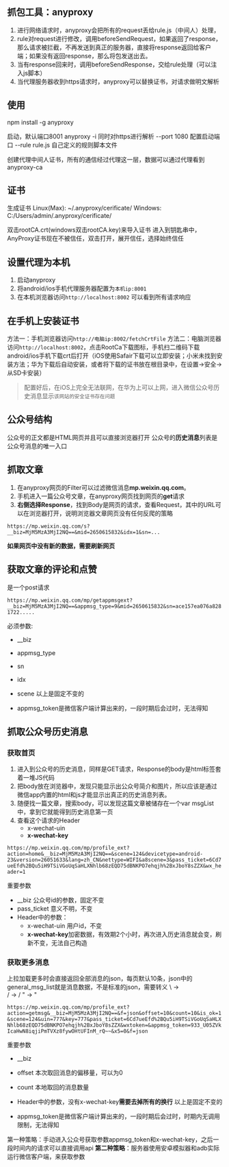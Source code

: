 ## 抓包工具：anyproxy
1. 进行网络请求时，anyproxy会把所有的request丢给rule.js（中间人）处理，
2. rule对request进行修改，调用beforeSendRequest，如果返回了response，那么请求被拦截，不再发送到真正的服务器，直接将response返回给客户端；如果没有返回response，那么将包发送出去。
3. 当有response回来时，调用beforeSendResponse，交给rule处理（可以注入js脚本）
4. 当代理服务器收到https请求时，anyproxy可以替换证书，对请求做明文解析  

## 使用
npm install -g anyproxy

启动，默认端口8001
anyproxy
-i 同时对https进行解析
--port 1080 配置启动端口
--rule rule.js 自己定义的规则脚本文件

创建代理中间人证书，所有的通信经过代理这一层，数据可以通过代理看到
anyproxy-ca

## 证书
生成证书
Linux(Max): ~/.anyproxy/cerificate/
Windows: C:/Users/admin/.anyproxy/cerificate/

双击rootCA.crt(windows双击rootCA.key)来导入证书
进入到钥匙串中，AnyProxy证书现在不被信任，双击打开，展开信任，选择始终信任

## 设置代理为本机
1. 启动anyproxy
2. 将android/ios手机代理服务器配置为`本机ip:8001`
3. 在本机浏览器访问`http://localhost:8002` 可以看到所有请求响应

## 在手机上安装证书
方法一：手机浏览器访问`http://电脑ip:8002/fetchCrtFile`
方法二：电脑浏览器访问`http://localhost:8002`，点击RootCa下载图标，手机扫二维码下载
android/ios手机下载crt后打开（iOS使用Safair下载可以立即安装；小米未找到安装方法；华为下载后自动安装，或者将下载的证书放在根目录中，在设置->安全->从SD卡安装）

> 配置好后，在iOS上完全无法联网，在华为上可以上网，进入微信公众号历史消息显示`该网站的安全证书存在问题`

## 公众号结构
公众号的正文都是HTML网页并且可以直接浏览器打开
公众号的**历史消息**列表是公众号消息的唯一入口

## 抓取文章
1. 在anyproxy网页的Filter可以过滤微信消息**mp.weixin.qq.com**。
2. 手机进入一篇公众号文章，在anyproxy网页找到网页的**get**请求
3. **右侧选择Response**，找到Body是网页的请求，查看Request，其中的URL可以在浏览器打开，说明浏览器文章网页没有任何反爬的策略

`https://mp.weixin.qq.com/s?__biz=MjM5MzA3MjI2NQ==&mid=2650615832&idx=1&sn=...`

**如果网页中没有新的数据，需要刷新网页**

## 获取文章的评论和点赞
是一个post请求

`https://mp.weixin.qq.com/mp/getappmsgext?__biz=MjM5MzA3MjI2NQ==&appmsg_type=9&mid=2650615832&sn=ace157ea076a8281722.....`

必须参数: 

* __biz 
* appmsg_type 
* sn 
* idx 
* scene
    以上是固定不变的

* appmsg_token是微信客户端计算出来的，一段时期后会过时，无法得知

## 抓取公众号历史消息
### 获取首页
1. 进入到公众号的历史消息，同样是GET请求，Response的body是html标签套着一堆JS代码
2. 把body放在浏览器中，发现只能显示出公众号简介和图片，所以应该是通过微信app内置的html和js才能显示出真正的历史消息列表。
3. 随便找一篇文章，搜索body，可以发现这篇文章被储存在一个var msgList中，拿到它就能得到历史消息第一页
4. 查看这个请求的Header
    * x-wechat-uin
    * **x-wechat-key**

`https://mp.weixin.qq.com/mp/profile_ext?action=home&__biz=MjM5MzA3MjI2NQ==&scene=124&devicetype=android-23&version=26051633&lang=zh_CN&nettype=WIFI&a8scene=3&pass_ticket=6Cd7ueEfd%2BQu5iH9TSiVGoUqSaHLXNhlb68zEQD75dBNKPO7ehqjh%2BxJboY8sZZX&wx_header=1`

重要参数

* __biz 公众号id的参数，固定不变
* pass_ticket 意义不明，不变
* Header中的参数：
    * x-wechat-uin 用户id，不变
    * **x-wechat-key**加密数据，有效期2个小时，再次进入历史消息就会变，刷新不变，无法自己构造

### 获取更多消息
上拉加载更多时会直接返回全部消息的json，每页默认10条，json中的general_msg_list就是消息数据，不是标准的json，需要转义
\\ -> \
\/ -> /
\" -> "

`https://mp.weixin.qq.com/mp/profile_ext?action=getmsg&__biz=MjM5MzA3MjI2NQ==&f=json&offset=10&count=10&is_ok=1&scene=124&uin=777&key=777&pass_ticket=6Cd7ueEfd%2BQu5iH9TSiVGoUqSaHLXNhlb68zEQD75dBNKPO7ehqjh%2BxJboY8sZZX&wxtoken=&appmsg_token=933_U05ZVkIcaHwN8iqjiPmTVXz8fywOHtUFInM_rQ~~&x5=0&f=json`

重要参数

* __biz
* offset 本次取回消息的偏移量，可以为0
* count 本地取回的消息数量
* Header中的参数，没有x-wechat-key**需要去掉所有的换行**
    以上是固定不变的

* appmsg_token是微信客户端计算出来的，一段时期后会过时，时期内无调用限制，无法得知

第一种策略：手动进入公众号获取参数appmsg_token和x-wechat-key，之后一段时间内的请求可以直接调用api
**第二种策略**：服务器使用安卓模拟器和adb实际运行微信客户端，来获取参数

